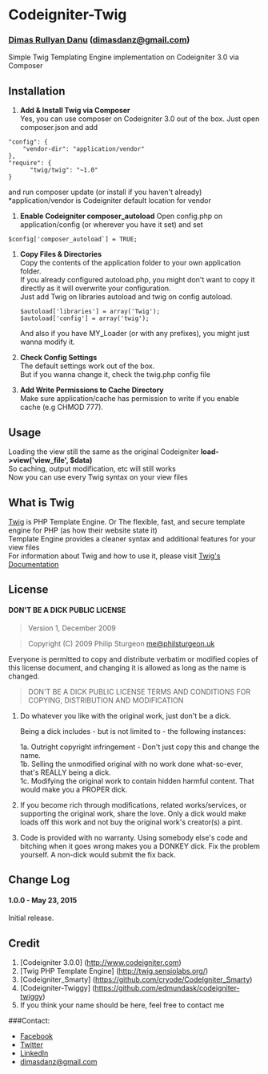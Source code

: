 # Codeigniter-Twig
### [Dimas Rullyan Danu](https://id.linkedin.com/in/dimasdanz) (dimasdanz@gmail.com)

Simple Twig Templating Engine implementation on Codeigniter 3.0 via Composer

## Installation
1. **Add & Install Twig via Composer**  
  Yes, you can use composer on Codeigniter 3.0 out of the box. Just open composer.json and add  

  ```
  "config": {
      "vendor-dir": "application/vendor"
  },
  "require": {
  		"twig/twig": "~1.0"
  } 
  ```
  and run composer update (or install if you haven't already)  
  *application/vendor is Codeigniter default location for vendor  

1. **Enable Codeigniter composer_autoload**
  Open config.php on application/config (or wherever you have it set) and set 
  ```
  $config['composer_autoload`] = TRUE;
  ```

1. **Copy Files & Directories**  
	Copy the contents of the application folder to your own application folder.  
	If you already configured autoload.php, you might don't want to copy it directly as it will overwrite your configuration.  
	Just add Twig on libraries autoload and twig on config autoload.  
	```
	$autoload['libraries'] = array('Twig');
	$autoload['config'] = array('twig');
	```
	And also if you have MY_Loader (or with any prefixes), you might just wanna modify it.  
	
1. **Check Config Settings**  
	The default settings work out of the box.  
	But if you wanna change it, check the twig.php config file  
	
1. **Add Write Permissions to Cache Directory**  
	Make sure application/cache has permission to write if you enable cache (e.g CHMOD 777).

## Usage
Loading the view still the same as the original Codeigniter **load->view('view_file', $data)**   
So caching, output modification, etc will still works  
Now you can use every Twig syntax on your view files

## What is Twig
[Twig](http://twig.sensiolabs.org/) is PHP Template Engine. Or The flexible, fast, and secure template engine for PHP (as how their website state it)  
Template Engine provides a cleaner syntax and additional features for your view files  
For information about Twig and how to use it, please visit [Twig's Documentation](http://twig.sensiolabs.org/documentation)

## License

#### DON'T BE A DICK PUBLIC LICENSE

> Version 1, December 2009

> Copyright (C) 2009 Philip Sturgeon <me@philsturgeon.uk>
 
 Everyone is permitted to copy and distribute verbatim or modified
 copies of this license document, and changing it is allowed as long
 as the name is changed.

> DON'T BE A DICK PUBLIC LICENSE
> TERMS AND CONDITIONS FOR COPYING, DISTRIBUTION AND MODIFICATION

 1. Do whatever you like with the original work, just don't be a dick.

     Being a dick includes - but is not limited to - the following instances:

	 1a. Outright copyright infringement - Don't just copy this and change the name.  
	 1b. Selling the unmodified original with no work done what-so-ever, that's REALLY being a dick.  
	 1c. Modifying the original work to contain hidden harmful content. That would make you a PROPER dick.  

 2. If you become rich through modifications, related works/services, or supporting the original work,
 share the love. Only a dick would make loads off this work and not buy the original work's 
 creator(s) a pint.
 
 3. Code is provided with no warranty. Using somebody else's code and bitching when it goes wrong makes 
 you a DONKEY dick. Fix the problem yourself. A non-dick would submit the fix back.

## Change Log

#### 1.0.0 - May 23, 2015
Initial release.

## Credit
 1. [Codeigniter 3.0.0] (http://www.codeigniter.com)
 1. [Twig PHP Template Engine] (http://twig.sensiolabs.org/)
 1. [Codeigniter_Smarty] (https://github.com/cryode/CodeIgniter_Smarty)
 1. [Codeigniter-Twiggy] (https://github.com/edmundask/codeigniter-twiggy)
 1. If you think your name should be here, feel free to contact me
 
###Contact:
 + [Facebook](http://www.facebook.com/Dimasdanz)
 + [Twitter](http://www.twitter.com/Dimasdanz)
 + [LinkedIn](https://id.linkedin.com/in/dimasdanz)
 + dimasdanz@gmail.com
